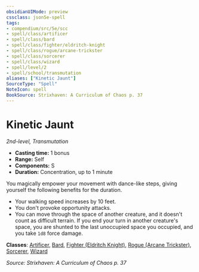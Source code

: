 ```yaml
---
obsidianUIMode: preview
cssclass: json5e-spell
tags:
- compendium/src/5e/scc
- spell/class/artificer
- spell/class/bard
- spell/class/fighter/eldritch-knight
- spell/class/rogue/arcane-trickster
- spell/class/sorcerer
- spell/class/wizard
- spell/level/2
- spell/school/transmutation
aliases: ["Kinetic Jaunt"]
SourceType: "Spell"
NoteIcon: spell
BookSource: Strixhaven: A Curriculum of Chaos p. 37
---
```

# Kinetic Jaunt
*2nd-level, Transmutation*  

- **Casting time:** 1 bonus
- **Range:** Self
- **Components:** S
- **Duration:** Concentration, up to 1 minute

You magically empower your movement with dance-like steps, giving yourself the following benefits for the duration.

- Your walking speed increases by 10 feet.  
- You don't provoke opportunity attacks.  
- You can move through the space of another creature, and it doesn't count as difficult terrain. If you end your turn in another creature's space, you are shunted to the last unoccupied space you occupied, and you take `1d8` force damage.  

**Classes**: [Artificer](/2-Mechanics/CLI/classes/artificer-tce.md), [Bard](/2-Mechanics/CLI/classes/bard.md), [Fighter (Eldritch Knight)](/2-Mechanics/CLI/classes/fighter-eldritch-knight.md), [Rogue (Arcane Trickster)](/2-Mechanics/CLI/classes/rogue-arcane-trickster.md), [Sorcerer](/2-Mechanics/CLI/classes/sorcerer.md), [Wizard](/2-Mechanics/CLI/classes/wizard.md)

*Source: Strixhaven: A Curriculum of Chaos p. 37*